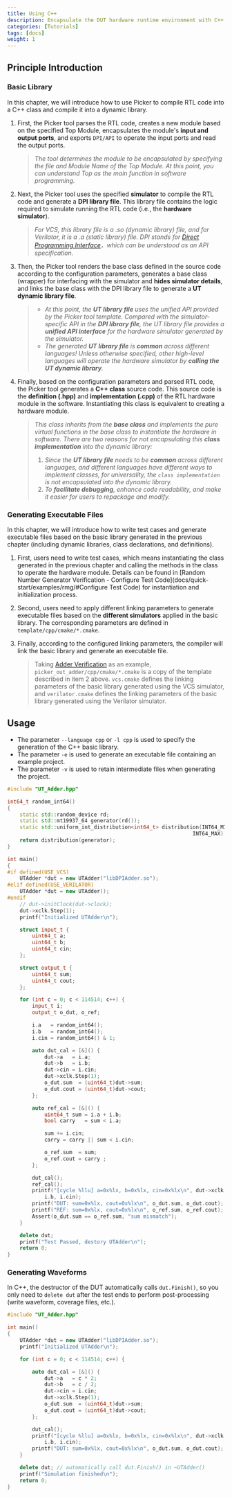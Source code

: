```yaml
---
title: Using C++
description: Encapsulate the DUT hardware runtime environment with C++ and compile it into a dynamic library.
categories: [Tutorials]
tags: [docs]
weight: 1
---
```


## Principle Introduction

### Basic Library

In this chapter, we will introduce how to use Picker to compile RTL code into a C++ class and compile it into a dynamic library.

1. First, the Picker tool parses the RTL code, creates a new module based on the specified Top Module, encapsulates the module's **input and output ports**, and exports `DPI/API` to operate the input ports and read the output ports.
    >*The tool determines the module to be encapsulated by specifying the file and Module Name of the Top Module. At this point, you can understand Top as the main function in software programming.*

2. Next, the Picker tool uses the specified **simulator** to compile the RTL code and generate a **DPI library file**. This library file contains the logic required to simulate running the RTL code (i.e., the **hardware simulator**).
    > *For VCS, this library file is a .so (dynamic library) file, and for Verilator, it is a .a (static library) file.*
    > *DPI stands for [Direct Programming Interface](https://www.chipverify.com/systemverilog/systemverilog-dpi)，which can be understood as an API specification.*

3. Then, the Picker tool renders the base class defined in the source code according to the configuration parameters, generates a base class (wrapper) for interfacing with the simulator and **hides simulator details**, and links the base class with the DPI library file to generate a **UT dynamic library file**.
    > - *At this point, the **UT library file** uses the unified API provided by the Picker tool template. Compared with the simulator-specific API in the **DPI library file**, the UT library file provides a **unified API interface** for the hardware simulator generated by the simulator.*
    > - *The generated **UT library file** is **common** across different languages! Unless otherwise specified, other high-level languages will operate the hardware simulator by **calling the UT dynamic library**.*

4. Finally, based on the configuration parameters and parsed RTL code, the Picker tool generates a **C++ class** source code. This source code is the **definition (.hpp)** and **implementation (.cpp)** of the RTL hardware module in the software. Instantiating this class is equivalent to creating a hardware module.
    > *This class inherits from the **base class** and implements the pure virtual functions in the base class to instantiate the hardware in software.*
    > *There are two reasons for not encapsulating this **class implementation** into the dynamic library:*
    > 1. *Since the **UT library file** needs to be **common** across different languages, and different languages have different ways to implement classes, for universality, the `class implementation` is not encapsulated into the dynamic library.*
    > 2. *To **facilitate debugging**, enhance code readability, and make it easier for users to repackage and modify.*

### Generating Executable Files

In this chapter, we will introduce how to write test cases and generate executable files based on the basic library generated in the previous chapter (including dynamic libraries, class declarations, and definitions).

1. First, users need to write test cases, which means instantiating the class generated in the previous chapter and calling the methods in the class to operate the hardware module.
Details can be found in [Random Number Generator Verification - Configure Test Code](docs/quick-start/examples/rmg/#Configure Test Code) for instantiation and initialization process.

2. Second, users need to apply different linking parameters to generate executable files based on the **different simulators** applied in the basic library. The corresponding parameters are defined in `template/cpp/cmake/*.cmake`.

3. Finally, according to the configured linking parameters, the compiler will link the basic library and generate an executable file.

    > Taking [Adder Verification](docs/quick-start/examples/adder/#将rtl构建为c-class) as an example, `picker_out_adder/cpp/cmake/*.cmake` is a copy of the template described in item 2 above.
    > `vcs.cmake` defines the linking parameters of the basic library generated using the VCS simulator, and `verilator.cmake` defines the linking parameters of the basic library generated using the Verilator simulator.

## Usage

- The parameter `--language cpp` or `-l cpp` is used to specify the generation of the C++ basic library.
- The parameter `-e` is used to generate an executable file containing an example project.
- The parameter `-v` is used to retain intermediate files when generating the project.

```cpp
#include "UT_Adder.hpp"

int64_t random_int64()
{
    static std::random_device rd;
    static std::mt19937_64 generator(rd());
    static std::uniform_int_distribution<int64_t> distribution(INT64_MIN,
                                                            INT64_MAX);
    return distribution(generator);
}

int main()
{
#if defined(USE_VCS)
    UTAdder *dut = new UTAdder("libDPIAdder.so");
#elif defined(USE_VERILATOR)
    UTAdder *dut = new UTAdder();
#endif
    // dut->initClock(dut->clock);
    dut->xclk.Step(1);
    printf("Initialized UTAdder\n");

    struct input_t {
        uint64_t a;
        uint64_t b;
        uint64_t cin;
    };

    struct output_t {
        uint64_t sum;
        uint64_t cout;
    };

    for (int c = 0; c < 114514; c++) {
        input_t i;
        output_t o_dut, o_ref;

        i.a   = random_int64();
        i.b   = random_int64();
        i.cin = random_int64() & 1;

        auto dut_cal = [&]() {
            dut->a   = i.a;
            dut->b   = i.b;
            dut->cin = i.cin;
            dut->xclk.Step(1);
            o_dut.sum  = (uint64_t)dut->sum;
            o_dut.cout = (uint64_t)dut->cout;
        };

        auto ref_cal = [&]() {
            uint64_t sum = i.a + i.b;
            bool carry   = sum < i.a;

            sum += i.cin;
            carry = carry || sum < i.cin;

            o_ref.sum  = sum;
            o_ref.cout = carry ;
        };

        dut_cal();
        ref_cal();
        printf("[cycle %llu] a=0x%lx, b=0x%lx, cin=0x%lx\n", dut->xclk.clk, i.a,
            i.b, i.cin);
        printf("DUT: sum=0x%lx, cout=0x%lx\n", o_dut.sum, o_dut.cout);
        printf("REF: sum=0x%lx, cout=0x%lx\n", o_ref.sum, o_ref.cout);
        Assert(o_dut.sum == o_ref.sum, "sum mismatch");
    }

    delete dut;
    printf("Test Passed, destory UTAdder\n");
    return 0;
}
```

### Generating Waveforms

In C++, the destructor of the DUT automatically calls `dut.Finish()`, so you only need to `delete dut` after the test ends to perform post-processing (write waveform, coverage files, etc.).

```cpp
#include "UT_Adder.hpp"

int main()
{
    UTAdder *dut = new UTAdder("libDPIAdder.so");
    printf("Initialized UTAdder\n");

    for (int c = 0; c < 114514; c++) {

        auto dut_cal = [&]() {
            dut->a   = c * 2;
            dut->b   = c / 2;
            dut->cin = i.cin;
            dut->xclk.Step(1);
            o_dut.sum  = (uint64_t)dut->sum;
            o_dut.cout = (uint64_t)dut->cout;
        };

        dut_cal();
        printf("[cycle %llu] a=0x%lx, b=0x%lx, cin=0x%lx\n", dut->xclk.clk, i.a,
            i.b, i.cin);
        printf("DUT: sum=0x%lx, cout=0x%lx\n", o_dut.sum, o_dut.cout);
    }

    delete dut; // automatically call dut.Finish() in ~UTAdder()
    printf("Simulation finished\n");
    return 0;
}
```
